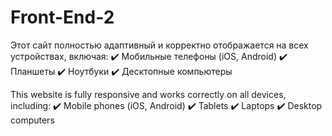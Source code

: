 # Front-End-2
Этот сайт полностью адаптивный и корректно отображается на всех устройствах, включая:
✔️ Мобильные телефоны (iOS, Android)
✔️ Планшеты
✔️ Ноутбуки
✔️ Десктопные компьютеры


This website is fully responsive and works correctly on all devices, including:
✔️ Mobile phones (iOS, Android)
✔️ Tablets
✔️ Laptops
✔️ Desktop computers
